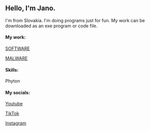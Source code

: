 
## Hello, I'm Jano. 

I'm from Slovakia. I'm doing programs just for fun. My work can be downloaded as an exe program or code file.

#### My work:

[SOFTWARE](https://github.com/JaatrovyKnedlicek/JankoPankoSOFTWARE)

[MALWARE](https://github.com/JaatrovyKnedlicek/JankoPankoMALWARE)
#### Skills:

Phyton

#### My socials:

[Youtube](https://www.youtube.com/channel/UC6UKBbOs5EWv5bf0MQ2jSaA)

[TikTok](https://www.tiktok.com/)

[Instagram](https://www.instagram.com/janohroch/)
